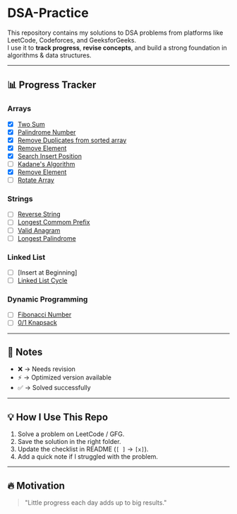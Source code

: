 # DSA-Practice

This repository contains my solutions to DSA problems from platforms like LeetCode, Codeforces, and GeeksforGeeks.  
I use it to **track progress**, **revise concepts**, and build a strong foundation in algorithms & data structures.  

---

## 📊 Progress Tracker

### Arrays
- [x] [Two Sum](https://leetcode.com/problems/two-sum/)
- [x] [Palindrome Number](https://leetcode.com/problems/palindrome-number/description/)
- [x] [Remove Duplicates from sorted array](https://leetcode.com/problems/remove-duplicates-from-sorted-array/description/?envType=problem-list-v2&envId=array)
- [x] [Remove Element](https://leetcode.com/problems/remove-element/?envType=problem-list-v2&envId=array)
- [x] [Search Insert Position](https://leetcode.com/problems/search-insert-position/?envType=problem-list-v2&envId=array)
- [ ] [Kadane's Algorithm](https://leetcode.com/problems/maximum-subarray/)
- [x] [Remove Element](https://leetcode.com/problems/remove-element/description/?envType=problem-list-v2&envId=array)
- [ ] [Rotate Array](https://leetcode.com/problems/rotate-array/)

### Strings
- [ ] [Reverse String](https://leetcode.com/problems/reverse-string/)
- [ ] [Longest Commom Prefix](https://leetcode.com/problems/longest-common-prefix/?envType=problem-list-v2&envId=array)
- [ ] [Valid Anagram](https://leetcode.com/problems/valid-anagram/)
- [ ] [Longest Palindrome](https://leetcode.com/problems/longest-palindrome/)

### Linked List
- [ ] [Insert at Beginning]
- [ ] [Linked List Cycle](https://leetcode.com/problems/linked-list-cycle/)

### Dynamic Programming
- [ ] [Fibonacci Number](https://leetcode.com/problems/fibonacci-number/)
- [ ] [0/1 Knapsack](https://www.geeksforgeeks.org/0-1-knapsack-problem-dp-10/)

---

## 📝 Notes
- ❌ → Needs revision  
- ⚡ → Optimized version available  
- ✅ → Solved successfully  

---

## 💡 How I Use This Repo
1. Solve a problem on LeetCode / GFG.  
2. Save the solution in the right folder.  
3. Update the checklist in README (`[ ]` → `[x]`).  
4. Add a quick note if I struggled with the problem.  

---

## 🔥 Motivation
> "Little progress each day adds up to big results."


